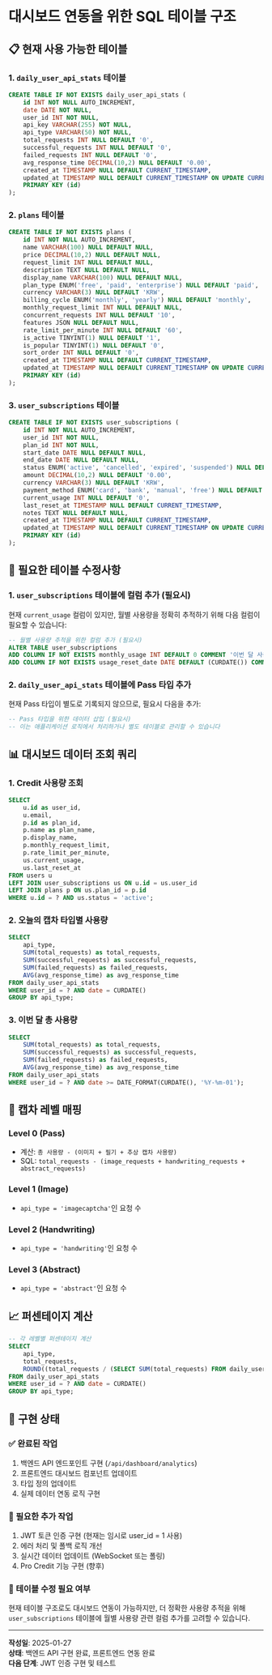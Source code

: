 # 대시보드 연동을 위한 SQL 테이블 구조

## 📋 현재 사용 가능한 테이블

### 1. `daily_user_api_stats` 테이블
```sql
CREATE TABLE IF NOT EXISTS daily_user_api_stats (
    id INT NOT NULL AUTO_INCREMENT,
    date DATE NOT NULL,
    user_id INT NOT NULL,
    api_key VARCHAR(255) NOT NULL,
    api_type VARCHAR(50) NOT NULL,
    total_requests INT NULL DEFAULT '0',
    successful_requests INT NULL DEFAULT '0',
    failed_requests INT NULL DEFAULT '0',
    avg_response_time DECIMAL(10,2) NULL DEFAULT '0.00',
    created_at TIMESTAMP NULL DEFAULT CURRENT_TIMESTAMP,
    updated_at TIMESTAMP NULL DEFAULT CURRENT_TIMESTAMP ON UPDATE CURRENT_TIMESTAMP,
    PRIMARY KEY (id)
);
```

### 2. `plans` 테이블
```sql
CREATE TABLE IF NOT EXISTS plans (
    id INT NOT NULL AUTO_INCREMENT,
    name VARCHAR(100) NULL DEFAULT NULL,
    price DECIMAL(10,2) NULL DEFAULT NULL,
    request_limit INT NULL DEFAULT NULL,
    description TEXT NULL DEFAULT NULL,
    display_name VARCHAR(100) NULL DEFAULT NULL,
    plan_type ENUM('free', 'paid', 'enterprise') NULL DEFAULT 'paid',
    currency VARCHAR(3) NULL DEFAULT 'KRW',
    billing_cycle ENUM('monthly', 'yearly') NULL DEFAULT 'monthly',
    monthly_request_limit INT NULL DEFAULT NULL,
    concurrent_requests INT NULL DEFAULT '10',
    features JSON NULL DEFAULT NULL,
    rate_limit_per_minute INT NULL DEFAULT '60',
    is_active TINYINT(1) NULL DEFAULT '1',
    is_popular TINYINT(1) NULL DEFAULT '0',
    sort_order INT NULL DEFAULT '0',
    created_at TIMESTAMP NULL DEFAULT CURRENT_TIMESTAMP,
    updated_at TIMESTAMP NULL DEFAULT CURRENT_TIMESTAMP ON UPDATE CURRENT_TIMESTAMP,
    PRIMARY KEY (id)
);
```

### 3. `user_subscriptions` 테이블
```sql
CREATE TABLE IF NOT EXISTS user_subscriptions (
    id INT NOT NULL AUTO_INCREMENT,
    user_id INT NOT NULL,
    plan_id INT NOT NULL,
    start_date DATE NULL DEFAULT NULL,
    end_date DATE NULL DEFAULT NULL,
    status ENUM('active', 'cancelled', 'expired', 'suspended') NULL DEFAULT 'active',
    amount DECIMAL(10,2) NULL DEFAULT '0.00',
    currency VARCHAR(3) NULL DEFAULT 'KRW',
    payment_method ENUM('card', 'bank', 'manual', 'free') NULL DEFAULT 'free',
    current_usage INT NULL DEFAULT '0',
    last_reset_at TIMESTAMP NULL DEFAULT CURRENT_TIMESTAMP,
    notes TEXT NULL DEFAULT NULL,
    created_at TIMESTAMP NULL DEFAULT CURRENT_TIMESTAMP,
    updated_at TIMESTAMP NULL DEFAULT CURRENT_TIMESTAMP ON UPDATE CURRENT_TIMESTAMP,
    PRIMARY KEY (id)
);
```

## 🔧 필요한 테이블 수정사항

### 1. `user_subscriptions` 테이블에 컬럼 추가 (필요시)
현재 `current_usage` 컬럼이 있지만, 월별 사용량을 정확히 추적하기 위해 다음 컬럼이 필요할 수 있습니다:

```sql
-- 월별 사용량 추적을 위한 컬럼 추가 (필요시)
ALTER TABLE user_subscriptions 
ADD COLUMN IF NOT EXISTS monthly_usage INT DEFAULT 0 COMMENT '이번 달 사용량',
ADD COLUMN IF NOT EXISTS usage_reset_date DATE DEFAULT (CURDATE()) COMMENT '사용량 리셋 날짜';
```

### 2. `daily_user_api_stats` 테이블에 Pass 타입 추가
현재 Pass 타입이 별도로 기록되지 않으므로, 필요시 다음을 추가:

```sql
-- Pass 타입을 위한 데이터 삽입 (필요시)
-- 이는 애플리케이션 로직에서 처리하거나 별도 테이블로 관리할 수 있습니다
```

## 📊 대시보드 데이터 조회 쿼리

### 1. Credit 사용량 조회
```sql
SELECT 
    u.id as user_id,
    u.email,
    p.id as plan_id,
    p.name as plan_name,
    p.display_name,
    p.monthly_request_limit,
    p.rate_limit_per_minute,
    us.current_usage,
    us.last_reset_at
FROM users u
LEFT JOIN user_subscriptions us ON u.id = us.user_id
LEFT JOIN plans p ON us.plan_id = p.id
WHERE u.id = ? AND us.status = 'active';
```

### 2. 오늘의 캡차 타입별 사용량
```sql
SELECT 
    api_type,
    SUM(total_requests) as total_requests,
    SUM(successful_requests) as successful_requests,
    SUM(failed_requests) as failed_requests,
    AVG(avg_response_time) as avg_response_time
FROM daily_user_api_stats
WHERE user_id = ? AND date = CURDATE()
GROUP BY api_type;
```

### 3. 이번 달 총 사용량
```sql
SELECT 
    SUM(total_requests) as total_requests,
    SUM(successful_requests) as successful_requests,
    SUM(failed_requests) as failed_requests,
    AVG(avg_response_time) as avg_response_time
FROM daily_user_api_stats
WHERE user_id = ? AND date >= DATE_FORMAT(CURDATE(), '%Y-%m-01');
```

## 🎯 캡차 레벨 매핑

### Level 0 (Pass)
- 계산: `총 사용량 - (이미지 + 필기 + 추상 캡차 사용량)`
- SQL: `total_requests - (image_requests + handwriting_requests + abstract_requests)`

### Level 1 (Image)
- `api_type = 'imagecaptcha'`인 요청 수

### Level 2 (Handwriting)
- `api_type = 'handwriting'`인 요청 수

### Level 3 (Abstract)
- `api_type = 'abstract'`인 요청 수

## 📈 퍼센테이지 계산

```sql
-- 각 레벨별 퍼센테이지 계산
SELECT 
    api_type,
    total_requests,
    ROUND((total_requests / (SELECT SUM(total_requests) FROM daily_user_api_stats WHERE user_id = ? AND date = CURDATE()) * 100), 2) as percentage
FROM daily_user_api_stats
WHERE user_id = ? AND date = CURDATE()
GROUP BY api_type;
```

## 🚀 구현 상태

### ✅ 완료된 작업
1. 백엔드 API 엔드포인트 구현 (`/api/dashboard/analytics`)
2. 프론트엔드 대시보드 컴포넌트 업데이트
3. 타입 정의 업데이트
4. 실제 데이터 연동 로직 구현

### 🔄 필요한 추가 작업
1. JWT 토큰 인증 구현 (현재는 임시로 user_id = 1 사용)
2. 에러 처리 및 폴백 로직 개선
3. 실시간 데이터 업데이트 (WebSocket 또는 폴링)
4. Pro Credit 기능 구현 (향후)

### 📝 테이블 수정 필요 여부
현재 테이블 구조로도 대시보드 연동이 가능하지만, 더 정확한 사용량 추적을 위해 `user_subscriptions` 테이블에 월별 사용량 관련 컬럼 추가를 고려할 수 있습니다.

---

**작성일**: 2025-01-27  
**상태**: 백엔드 API 구현 완료, 프론트엔드 연동 완료  
**다음 단계**: JWT 인증 구현 및 테스트
